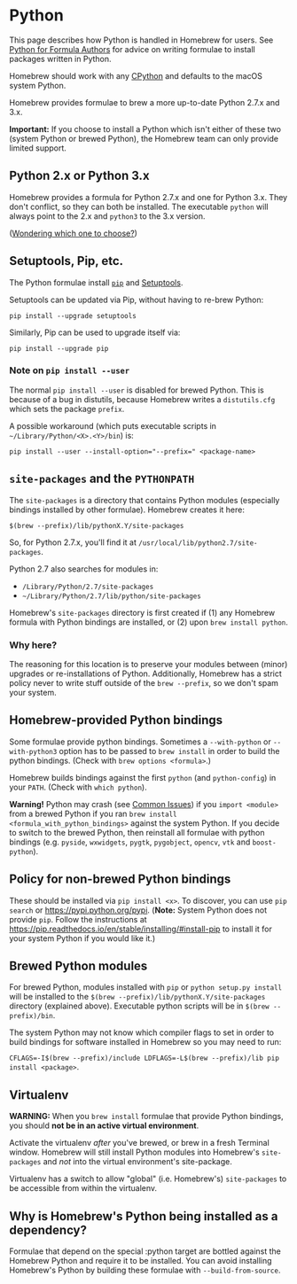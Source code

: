 # Python

This page describes how Python is handled in Homebrew for users. See [Python for Formula Authors](Python-for-Formula-Authors.md) for advice on writing formulae to install packages written in Python.

Homebrew should work with any [CPython](https://stackoverflow.com/questions/2324208/is-there-any-difference-between-cpython-and-python) and defaults to the macOS system Python.

Homebrew provides formulae to brew a more up-to-date Python 2.7.x and 3.x.

**Important:** If you choose to install a Python which isn't either of these two (system Python or brewed Python), the Homebrew team can only provide limited support.


## Python 2.x or Python 3.x
Homebrew provides a formula for Python 2.7.x and one for Python 3.x. They don't conflict, so they can both be installed. The executable `python` will always point to the 2.x and `python3` to the 3.x version.

([Wondering which one to choose?](https://wiki.python.org/moin/Python2orPython3))


## Setuptools, Pip, etc.
The Python formulae install [`pip`](http://www.pip-installer.org) and [Setuptools](https://pypi.python.org/pypi/setuptools).

Setuptools can be updated via Pip, without having to re-brew Python:

    pip install --upgrade setuptools

Similarly, Pip can be used to upgrade itself via:

    pip install --upgrade pip

### Note on `pip install --user`
The normal `pip install --user` is disabled for brewed Python. This is because of a bug in distutils, because Homebrew writes a `distutils.cfg` which sets the package `prefix`.

A possible workaround (which puts executable scripts in `~/Library/Python/<X>.<Y>/bin`) is:

    pip install --user --install-option="--prefix=" <package-name>

## `site-packages` and the `PYTHONPATH`
The `site-packages` is a directory that contains Python modules (especially bindings installed by other formulae). Homebrew creates it here:

    $(brew --prefix)/lib/pythonX.Y/site-packages

So, for Python 2.7.x, you'll find it at `/usr/local/lib/python2.7/site-packages`.

Python 2.7 also searches for modules in:

  - `/Library/Python/2.7/site-packages`
  - `~/Library/Python/2.7/lib/python/site-packages`

Homebrew's `site-packages` directory is first created if (1) any Homebrew formula with Python bindings are installed, or (2) upon `brew install python`.

### Why here?
The reasoning for this location is to preserve your modules between (minor) upgrades or re-installations of Python. Additionally, Homebrew has a strict policy never to write stuff outside of the `brew --prefix`, so we don't spam your system.

## Homebrew-provided Python bindings
Some formulae provide python bindings. Sometimes a `--with-python` or `--with-python3` option has to be passed to `brew install` in order to build the python bindings. (Check with `brew options <formula>`.)

Homebrew builds bindings against the first `python` (and `python-config`) in your `PATH`. (Check with `which python`).

**Warning!** Python may crash (see [Common Issues](Common-Issues.md)) if you `import <module>` from a brewed Python if you ran `brew install <formula_with_python_bindings>` against the system Python. If you decide to switch to the brewed Python, then reinstall all formulae with python bindings (e.g. `pyside`, `wxwidgets`, `pygtk`, `pygobject`, `opencv`, `vtk` and `boost-python`).

## Policy for non-brewed Python bindings
These should be installed via `pip install <x>`. To discover, you can use `pip search` or <https://pypi.python.org/pypi>. (**Note:** System Python does not provide `pip`. Follow the instructions at <https://pip.readthedocs.io/en/stable/installing/#install-pip> to install it for your system Python if you would like it.)


## Brewed Python modules
For brewed Python, modules installed with `pip` or `python setup.py install` will be installed to the `$(brew --prefix)/lib/pythonX.Y/site-packages` directory (explained above). Executable python scripts will be in `$(brew --prefix)/bin`.

The system Python may not know which compiler flags to set in order to build bindings for software installed in Homebrew so you may need to run:

`CFLAGS=-I$(brew --prefix)/include LDFLAGS=-L$(brew --prefix)/lib pip install <package>`.


## Virtualenv
**WARNING:** When you `brew install` formulae that provide Python bindings, you should **not be in an active virtual environment**.

Activate the virtualenv *after* you've brewed, or brew in a fresh Terminal window.
Homebrew will still install Python modules into Homebrew's `site-packages` and *not* into the virtual environment's site-package.

Virtualenv has a switch to allow "global" (i.e. Homebrew's) `site-packages` to be accessible from within the virtualenv.

## Why is Homebrew's Python being installed as a dependency?
Formulae that depend on the special :python target are bottled against the Homebrew Python and require it to be installed. You can avoid installing Homebrew's Python by building these formulae with `--build-from-source`.
